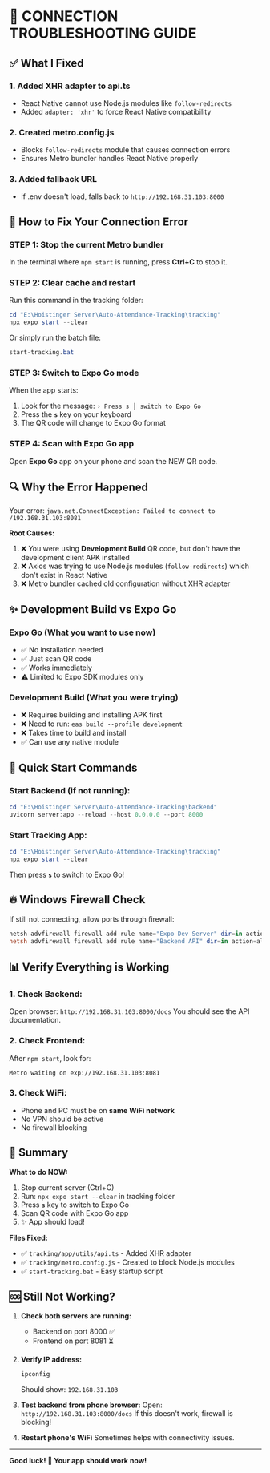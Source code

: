 # 🔧 CONNECTION TROUBLESHOOTING GUIDE

## ✅ What I Fixed

### 1. **Added XHR adapter to api.ts**
   - React Native cannot use Node.js modules like `follow-redirects`
   - Added `adapter: 'xhr'` to force React Native compatibility

### 2. **Created metro.config.js**
   - Blocks `follow-redirects` module that causes connection errors
   - Ensures Metro bundler handles React Native properly

### 3. **Added fallback URL**
   - If .env doesn't load, falls back to `http://192.168.31.103:8000`

## 📱 How to Fix Your Connection Error

### **STEP 1: Stop the current Metro bundler**
In the terminal where `npm start` is running, press **Ctrl+C** to stop it.

### **STEP 2: Clear cache and restart**
Run this command in the tracking folder:
```powershell
cd "E:\Hoistinger Server\Auto-Attendance-Tracking\tracking"
npx expo start --clear
```

Or simply run the batch file:
```powershell
start-tracking.bat
```

### **STEP 3: Switch to Expo Go mode**
When the app starts:
1. Look for the message: `› Press s │ switch to Expo Go`
2. Press the **`s`** key on your keyboard
3. The QR code will change to Expo Go format

### **STEP 4: Scan with Expo Go app**
Open **Expo Go** app on your phone and scan the NEW QR code.

## 🔍 Why the Error Happened

Your error: `java.net.ConnectException: Failed to connect to /192.168.31.103:8081`

**Root Causes:**
1. ❌ You were using **Development Build** QR code, but don't have the development client APK installed
2. ❌ Axios was trying to use Node.js modules (`follow-redirects`) which don't exist in React Native
3. ❌ Metro bundler cached old configuration without XHR adapter

## ✨ Development Build vs Expo Go

### **Expo Go** (What you want to use now)
- ✅ No installation needed
- ✅ Just scan QR code
- ✅ Works immediately
- ⚠️ Limited to Expo SDK modules only

### **Development Build** (What you were trying)
- ❌ Requires building and installing APK first
- ❌ Need to run: `eas build --profile development`
- ❌ Takes time to build and install
- ✅ Can use any native module

## 🚀 Quick Start Commands

### Start Backend (if not running):
```powershell
cd "E:\Hoistinger Server\Auto-Attendance-Tracking\backend"
uvicorn server:app --reload --host 0.0.0.0 --port 8000
```

### Start Tracking App:
```powershell
cd "E:\Hoistinger Server\Auto-Attendance-Tracking\tracking"
npx expo start --clear
```

Then press **`s`** to switch to Expo Go!

## 🔥 Windows Firewall Check

If still not connecting, allow ports through firewall:
```powershell
netsh advfirewall firewall add rule name="Expo Dev Server" dir=in action=allow protocol=TCP localport=8081
netsh advfirewall firewall add rule name="Backend API" dir=in action=allow protocol=TCP localport=8000
```

## 📊 Verify Everything is Working

### 1. Check Backend:
Open browser: `http://192.168.31.103:8000/docs`
You should see the API documentation.

### 2. Check Frontend:
After `npm start`, look for:
```
Metro waiting on exp://192.168.31.103:8081
```

### 3. Check WiFi:
- Phone and PC must be on **same WiFi network**
- No VPN should be active
- No firewall blocking

## 🎯 Summary

**What to do NOW:**
1. Stop current server (Ctrl+C)
2. Run: `npx expo start --clear` in tracking folder
3. Press **`s`** key to switch to Expo Go
4. Scan QR code with Expo Go app
5. ✨ App should load!

**Files Fixed:**
- ✅ `tracking/app/utils/api.ts` - Added XHR adapter
- ✅ `tracking/metro.config.js` - Created to block Node.js modules
- ✅ `start-tracking.bat` - Easy startup script

## 🆘 Still Not Working?

1. **Check both servers are running:**
   - Backend on port 8000 ✅
   - Frontend on port 8081 ⏳

2. **Verify IP address:**
   ```powershell
   ipconfig
   ```
   Should show: `192.168.31.103`

3. **Test backend from phone browser:**
   Open: `http://192.168.31.103:8000/docs`
   If this doesn't work, firewall is blocking!

4. **Restart phone's WiFi**
   Sometimes helps with connectivity issues.

---

**Good luck! 🚀 Your app should work now!**
